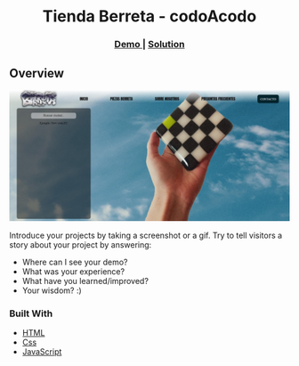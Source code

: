 <h1 align="center">Tienda Berreta - codoAcodo</h1>



<div align="center">
  <h3>
    <a href="https://mariangmz.github.io/Proyecto-Tienda-Berreta/">
      Demo
    </a>
    <span> | </span>
    <a href="https://github.com/MarianGmz/Proyecto-Tienda-Berreta.git">
      Solution
    </a>
    
  </h3>
</div>

<!-- OVERVIEW -->

## Overview

![screenshot](https://github.com/MarianGmz/Proyecto-Tienda-Berreta/blob/main/berreta.jpg)

Introduce your projects by taking a screenshot or a gif. Try to tell visitors a story about your project by answering:

- Where can I see your demo?
- What was your experience?
- What have you learned/improved?
- Your wisdom? :)

### Built With

<!-- This section should list any major frameworks that you built your project using. Here are a few examples.-->

- [HTML](https://reactjs.org/)
- [Css](https://vuejs.org/)
- [JavaScript](https://tailwindcss.com/)
